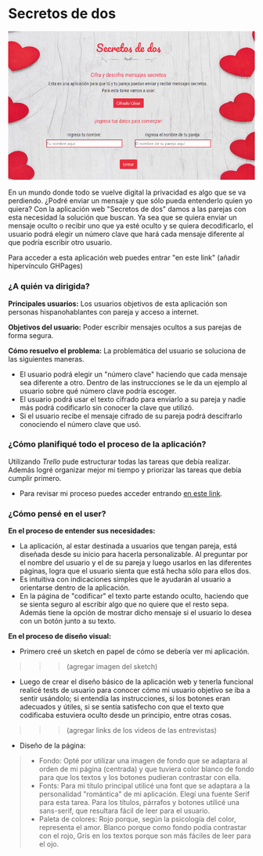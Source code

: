 # Secretos de dos

![imagen](https://github.com/alelulu/SCL009-Cipher/blob/master/src/img%20readme/index.PNG)

En un mundo donde todo se vuelve digital la privacidad es algo que se va perdiendo. ¿Podré enviar un mensaje y que sólo pueda entenderlo quien yo quiera? Con la aplicación web "Secretos de dos" damos a las parejas con esta necesidad la solución que buscan. Ya sea que se quiera enviar un mensaje oculto o recibir uno que ya esté oculto y se quiera decodificarlo, el usuario podrá elegir un número clave que hará cada mensaje diferente al que podría escribir otro usuario.

Para acceder a esta aplicación web puedes entrar "en este link" (añadir hipervínculo GHPages)

### ¿A quién va dirigida?

**Principales usuarios:**
Los usuarios objetivos de esta aplicación son personas hispanohablantes con pareja y acceso a internet.

**Objetivos del usuario:**
Poder escribir mensajes ocultos a sus parejas de forma segura.

**Cómo resuelvo el problema:**
La problemática del usuario se soluciona de las siguientes maneras.
- El usuario podrá elegir un "número clave" haciendo que cada mensaje sea diferente a otro. Dentro de las instrucciones se le da un ejemplo al usuario sobre qué número clave podría escoger. 
- El usuario podrá usar el texto cifrado para enviarlo a su pareja y nadie más podrá codificarlo sin conocer la clave que utilizó.
- Si el usuario recibe el mensaje cifrado de su pareja podrá descifrarlo conociendo el número clave que usó.

### ¿Cómo planifiqué todo el proceso de la aplicación?

Utilizando *Trello* pude estructurar todas las tareas que debía realizar. Además logré organizar mejor mi tiempo y priorizar las tareas que debía cumplir primero.

- Para revisar mi proceso puedes acceder entrando [en este link](https://trello.com/b/EMCDH4kv/cipher).

### ¿Cómo pensé en el user?

**En el proceso de entender sus necesidades:**
- La aplicación, al estar destinada a usuarios que tengan pareja, está diseñada desde su inicio para hacerla personalizable. Al preguntar por el nombre del usuario y el de su pareja y luego usarlos en las diferentes páginas, logra que el usuario sienta que está hecha sólo para ellos dos. 
- Es intuitiva con indicaciones simples que le ayudarán al usuario a orientarse dentro de la aplicación.
- En la página de "codificar" el texto parte estando oculto, haciendo que se sienta seguro al escribir algo que no quiere que el resto sepa. Además tiene la opción de mostrar dicho mensaje si el usuario lo desea con un botón junto a su texto.

**En el proceso de diseño visual:**
- Primero creé un sketch en papel de cómo se debería ver mi aplicación.

>>> (agregar imagen del sketch)
- Luego de crear el diseño básico de la aplicación web y tenerla funcional realicé tests de usuario para conocer cómo mi usuario objetivo se iba a sentir usándolo; si entendía las instrucciones, si los botones eran adecuados y útiles, si se sentía satisfecho con que el texto que codificaba estuviera oculto desde un principio, entre otras cosas.

>>> (agregar links de los videos de las entrevistas)
- Diseño de la página:
>- Fondo: Opté por utilizar una imagen de fondo que se adaptara al orden de mi página (centrada) y que tuviera color blanco de fondo para que los textos y los botones pudieran contrastar con ella. 
>- Fonts: Para mi título principal utilicé una font que se adaptara a la personalidad "romántica" de mi aplicación. Elegí una fuente Serif para esta tarea. Para los títulos, párrafos y botones utilicé una sans-serif, que resultara fácil de leer para el usuario. 
>- Paleta de colores: Rojo porque, según la psicología del color, representa el amor. Blanco porque como fondo podía contrastar con el rojo, Gris en los textos porque son más fáciles de leer para el ojo.
